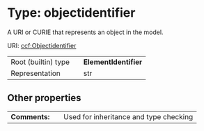 
# Type: objectidentifier

A URI or CURIE that represents an object in the model.

URI: [ccf:Objectidentifier](http://purl.org/ccf/Objectidentifier)

|  |  |  |
| --- | --- | --- |
| Root (builtin) type | | **ElementIdentifier** |
| Representation | | str |

## Other properties

|  |  |  |
| --- | --- | --- |
| **Comments:** | | Used for inheritance and type checking |
